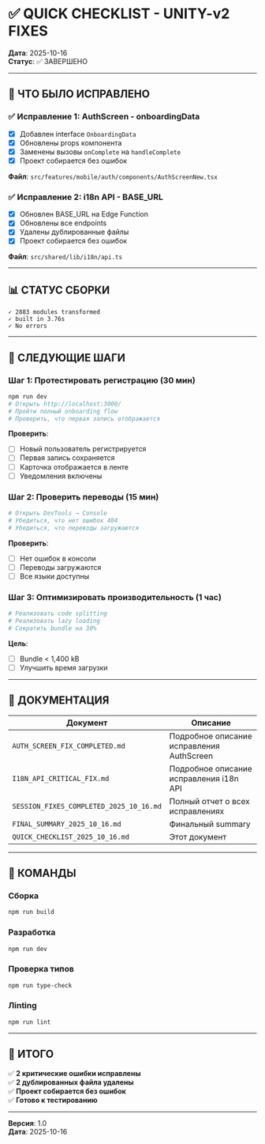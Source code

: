 # ✅ QUICK CHECKLIST - UNITY-v2 FIXES

**Дата**: 2025-10-16  
**Статус**: ✅ ЗАВЕРШЕНО

---

## 🔧 ЧТО БЫЛО ИСПРАВЛЕНО

### ✅ Исправление 1: AuthScreen - onboardingData
- [x] Добавлен interface `OnboardingData`
- [x] Обновлены props компонента
- [x] Заменены вызовы `onComplete` на `handleComplete`
- [x] Проект собирается без ошибок

**Файл**: `src/features/mobile/auth/components/AuthScreenNew.tsx`

### ✅ Исправление 2: i18n API - BASE_URL
- [x] Обновлен BASE_URL на Edge Function
- [x] Обновлены все endpoints
- [x] Удалены дублированные файлы
- [x] Проект собирается без ошибок

**Файл**: `src/shared/lib/i18n/api.ts`

---

## 📊 СТАТУС СБОРКИ

```
✓ 2883 modules transformed
✓ built in 3.76s
✓ No errors
```

---

## 🎯 СЛЕДУЮЩИЕ ШАГИ

### Шаг 1: Протестировать регистрацию (30 мин)
```bash
npm run dev
# Открыть http://localhost:3000/
# Пройти полный onboarding flow
# Проверить, что первая запись отображается
```

**Проверить**:
- [ ] Новый пользователь регистрируется
- [ ] Первая запись сохраняется
- [ ] Карточка отображается в ленте
- [ ] Уведомления включены

### Шаг 2: Проверить переводы (15 мин)
```bash
# Открыть DevTools → Console
# Убедиться, что нет ошибок 404
# Убедиться, что переводы загружаются
```

**Проверить**:
- [ ] Нет ошибок в консоли
- [ ] Переводы загружаются
- [ ] Все языки доступны

### Шаг 3: Оптимизировать производительность (1 час)
```bash
# Реализовать code splitting
# Реализовать lazy loading
# Сократить bundle на 30%
```

**Цель**:
- [ ] Bundle < 1,400 kB
- [ ] Улучшить время загрузки

---

## 📝 ДОКУМЕНТАЦИЯ

| Документ | Описание |
|----------|---------|
| `AUTH_SCREEN_FIX_COMPLETED.md` | Подробное описание исправления AuthScreen |
| `I18N_API_CRITICAL_FIX.md` | Подробное описание исправления i18n API |
| `SESSION_FIXES_COMPLETED_2025_10_16.md` | Полный отчет о всех исправлениях |
| `FINAL_SUMMARY_2025_10_16.md` | Финальный summary |
| `QUICK_CHECKLIST_2025_10_16.md` | Этот документ |

---

## 🚀 КОМАНДЫ

### Сборка
```bash
npm run build
```

### Разработка
```bash
npm run dev
```

### Проверка типов
```bash
npm run type-check
```

### Лinting
```bash
npm run lint
```

---

## 🎉 ИТОГО

✅ **2 критические ошибки исправлены**  
✅ **2 дублированных файла удалены**  
✅ **Проект собирается без ошибок**  
✅ **Готово к тестированию**

---

**Версия**: 1.0  
**Дата**: 2025-10-16

